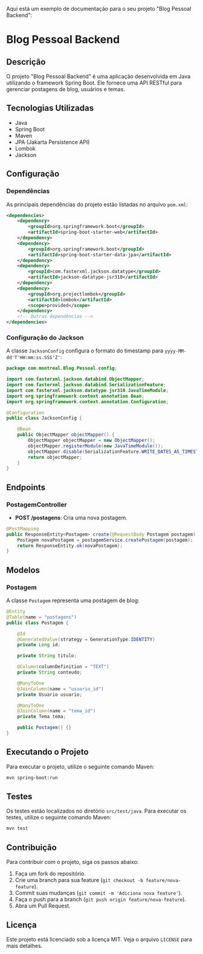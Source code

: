 Aqui está um exemplo de documentação para o seu projeto "Blog Pessoal Backend":

# Blog Pessoal Backend

## Descrição
O projeto "Blog Pessoal Backend" é uma aplicação desenvolvida em Java utilizando o framework Spring Boot. Ele fornece uma API RESTful para gerenciar postagens de blog, usuários e temas.

## Tecnologias Utilizadas
- Java
- Spring Boot
- Maven
- JPA (Jakarta Persistence API)
- Lombok
- Jackson

## Configuração
### Dependências
As principais dependências do projeto estão listadas no arquivo `pom.xml`:

```xml
<dependencies>
    <dependency>
        <groupId>org.springframework.boot</groupId>
        <artifactId>spring-boot-starter-web</artifactId>
    </dependency>
    <dependency>
        <groupId>org.springframework.boot</groupId>
        <artifactId>spring-boot-starter-data-jpa</artifactId>
    </dependency>
    <dependency>
        <groupId>com.fasterxml.jackson.datatype</groupId>
        <artifactId>jackson-datatype-jsr310</artifactId>
    </dependency>
    <dependency>
        <groupId>org.projectlombok</groupId>
        <artifactId>lombok</artifactId>
        <scope>provided</scope>
    </dependency>
    <!-- Outras dependências -->
</dependencies>
```

### Configuração do Jackson
A classe `JacksonConfig` configura o formato do timestamp para `yyyy-MM-dd'T'HH:mm:ss.SSS'Z'`:

```java
package com.montreal.Blog.Pessoal.config;

import com.fasterxml.jackson.databind.ObjectMapper;
import com.fasterxml.jackson.databind.SerializationFeature;
import com.fasterxml.jackson.datatype.jsr310.JavaTimeModule;
import org.springframework.context.annotation.Bean;
import org.springframework.context.annotation.Configuration;

@Configuration
public class JacksonConfig {

    @Bean
    public ObjectMapper objectMapper() {
        ObjectMapper objectMapper = new ObjectMapper();
        objectMapper.registerModule(new JavaTimeModule());
        objectMapper.disable(SerializationFeature.WRITE_DATES_AS_TIMESTAMPS);
        return objectMapper;
    }
}
```

## Endpoints
### PostagemController
- **POST /postagens**: Cria uma nova postagem.

```java
@PostMapping
public ResponseEntity<Postagem> create(@RequestBody Postagem postagem) {
    Postagem novaPostagem = postagemService.createPostagem(postagem);
    return ResponseEntity.ok(novaPostagem);
}
```

## Modelos
### Postagem
A classe `Postagem` representa uma postagem de blog:

```java
@Entity
@Table(name = "postagens")
public class Postagem {

    @Id
    @GeneratedValue(strategy = GenerationType.IDENTITY)
    private Long id;

    private String titulo;

    @Column(columnDefinition = "TEXT")
    private String conteudo;

    @ManyToOne
    @JoinColumn(name = "usuario_id")
    private Usuario usuario;

    @ManyToOne
    @JoinColumn(name = "tema_id")
    private Tema tema;

    public Postagem() {}
}
```

## Executando o Projeto
Para executar o projeto, utilize o seguinte comando Maven:

```sh
mvn spring-boot:run
```

## Testes
Os testes estão localizados no diretório `src/test/java`. Para executar os testes, utilize o seguinte comando Maven:

```sh
mvn test
```

## Contribuição
Para contribuir com o projeto, siga os passos abaixo:

1. Faça um fork do repositório.
2. Crie uma branch para sua feature (`git checkout -b feature/nova-feature`).
3. Commit suas mudanças (`git commit -m 'Adiciona nova feature'`).
4. Faça o push para a branch (`git push origin feature/nova-feature`).
5. Abra um Pull Request.

## Licença
Este projeto está licenciado sob a licença MIT. Veja o arquivo `LICENSE` para mais detalhes.
